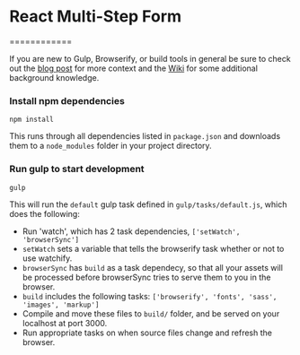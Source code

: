 # React Multi-Step Form
============

If you are new to Gulp, Browserify, or build tools in general be sure to check out the [blog post](http://viget.com/extend/gulp-browserify-starter-faq) for more context and the [Wiki](https://github.com/greypants/gulp-starter/wiki) for some additional background knowledge.

### Install npm dependencies

```
npm install
```

This runs through all dependencies listed in `package.json` and downloads them
to a `node_modules` folder in your project directory.

### Run gulp to start development

```
gulp
```

This will run the `default` gulp task defined in `gulp/tasks/default.js`, which does the following:
- Run 'watch', which has 2 task dependencies, `['setWatch', 'browserSync']`
- `setWatch` sets a variable that tells the browserify task whether or not to use watchify.
- `browserSync` has `build` as a task dependecy, so that all your assets will be processed before browserSync tries to serve them to you in the browser.
- `build` includes the following tasks: `['browserify', 'fonts', 'sass', 'images', 'markup']`
- Compile and move these files to `build/` folder, and be served on your localhost at port 3000.
- Run appropriate tasks on when source files change and refresh the browser.
